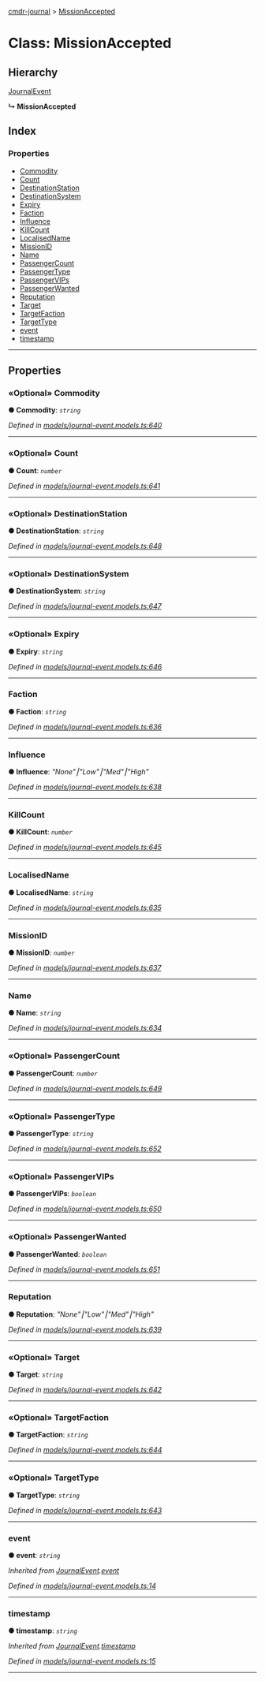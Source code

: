 [cmdr-journal](../README.md) > [MissionAccepted](../classes/missionaccepted.md)



# Class: MissionAccepted

## Hierarchy


 [JournalEvent](journalevent.md)

**↳ MissionAccepted**







## Index

### Properties

* [Commodity](missionaccepted.md#commodity)
* [Count](missionaccepted.md#count)
* [DestinationStation](missionaccepted.md#destinationstation)
* [DestinationSystem](missionaccepted.md#destinationsystem)
* [Expiry](missionaccepted.md#expiry)
* [Faction](missionaccepted.md#faction)
* [Influence](missionaccepted.md#influence)
* [KillCount](missionaccepted.md#killcount)
* [LocalisedName](missionaccepted.md#localisedname)
* [MissionID](missionaccepted.md#missionid)
* [Name](missionaccepted.md#name)
* [PassengerCount](missionaccepted.md#passengercount)
* [PassengerType](missionaccepted.md#passengertype)
* [PassengerVIPs](missionaccepted.md#passengervips)
* [PassengerWanted](missionaccepted.md#passengerwanted)
* [Reputation](missionaccepted.md#reputation)
* [Target](missionaccepted.md#target)
* [TargetFaction](missionaccepted.md#targetfaction)
* [TargetType](missionaccepted.md#targettype)
* [event](missionaccepted.md#event)
* [timestamp](missionaccepted.md#timestamp)



---
## Properties
<a id="commodity"></a>

### «Optional» Commodity

**●  Commodity**:  *`string`* 

*Defined in [models/journal-event.models.ts:640](https://github.com/chrisbruford/cmdr-journal/blob/5b08b7d/src/models/journal-event.models.ts#L640)*





___

<a id="count"></a>

### «Optional» Count

**●  Count**:  *`number`* 

*Defined in [models/journal-event.models.ts:641](https://github.com/chrisbruford/cmdr-journal/blob/5b08b7d/src/models/journal-event.models.ts#L641)*





___

<a id="destinationstation"></a>

### «Optional» DestinationStation

**●  DestinationStation**:  *`string`* 

*Defined in [models/journal-event.models.ts:648](https://github.com/chrisbruford/cmdr-journal/blob/5b08b7d/src/models/journal-event.models.ts#L648)*





___

<a id="destinationsystem"></a>

### «Optional» DestinationSystem

**●  DestinationSystem**:  *`string`* 

*Defined in [models/journal-event.models.ts:647](https://github.com/chrisbruford/cmdr-journal/blob/5b08b7d/src/models/journal-event.models.ts#L647)*





___

<a id="expiry"></a>

### «Optional» Expiry

**●  Expiry**:  *`string`* 

*Defined in [models/journal-event.models.ts:646](https://github.com/chrisbruford/cmdr-journal/blob/5b08b7d/src/models/journal-event.models.ts#L646)*





___

<a id="faction"></a>

###  Faction

**●  Faction**:  *`string`* 

*Defined in [models/journal-event.models.ts:636](https://github.com/chrisbruford/cmdr-journal/blob/5b08b7d/src/models/journal-event.models.ts#L636)*





___

<a id="influence"></a>

###  Influence

**●  Influence**:  *"None"⎮"Low"⎮"Med"⎮"High"* 

*Defined in [models/journal-event.models.ts:638](https://github.com/chrisbruford/cmdr-journal/blob/5b08b7d/src/models/journal-event.models.ts#L638)*





___

<a id="killcount"></a>

###  KillCount

**●  KillCount**:  *`number`* 

*Defined in [models/journal-event.models.ts:645](https://github.com/chrisbruford/cmdr-journal/blob/5b08b7d/src/models/journal-event.models.ts#L645)*





___

<a id="localisedname"></a>

###  LocalisedName

**●  LocalisedName**:  *`string`* 

*Defined in [models/journal-event.models.ts:635](https://github.com/chrisbruford/cmdr-journal/blob/5b08b7d/src/models/journal-event.models.ts#L635)*





___

<a id="missionid"></a>

###  MissionID

**●  MissionID**:  *`number`* 

*Defined in [models/journal-event.models.ts:637](https://github.com/chrisbruford/cmdr-journal/blob/5b08b7d/src/models/journal-event.models.ts#L637)*





___

<a id="name"></a>

###  Name

**●  Name**:  *`string`* 

*Defined in [models/journal-event.models.ts:634](https://github.com/chrisbruford/cmdr-journal/blob/5b08b7d/src/models/journal-event.models.ts#L634)*





___

<a id="passengercount"></a>

### «Optional» PassengerCount

**●  PassengerCount**:  *`number`* 

*Defined in [models/journal-event.models.ts:649](https://github.com/chrisbruford/cmdr-journal/blob/5b08b7d/src/models/journal-event.models.ts#L649)*





___

<a id="passengertype"></a>

### «Optional» PassengerType

**●  PassengerType**:  *`string`* 

*Defined in [models/journal-event.models.ts:652](https://github.com/chrisbruford/cmdr-journal/blob/5b08b7d/src/models/journal-event.models.ts#L652)*





___

<a id="passengervips"></a>

### «Optional» PassengerVIPs

**●  PassengerVIPs**:  *`boolean`* 

*Defined in [models/journal-event.models.ts:650](https://github.com/chrisbruford/cmdr-journal/blob/5b08b7d/src/models/journal-event.models.ts#L650)*





___

<a id="passengerwanted"></a>

### «Optional» PassengerWanted

**●  PassengerWanted**:  *`boolean`* 

*Defined in [models/journal-event.models.ts:651](https://github.com/chrisbruford/cmdr-journal/blob/5b08b7d/src/models/journal-event.models.ts#L651)*





___

<a id="reputation"></a>

###  Reputation

**●  Reputation**:  *"None"⎮"Low"⎮"Med"⎮"High"* 

*Defined in [models/journal-event.models.ts:639](https://github.com/chrisbruford/cmdr-journal/blob/5b08b7d/src/models/journal-event.models.ts#L639)*





___

<a id="target"></a>

### «Optional» Target

**●  Target**:  *`string`* 

*Defined in [models/journal-event.models.ts:642](https://github.com/chrisbruford/cmdr-journal/blob/5b08b7d/src/models/journal-event.models.ts#L642)*





___

<a id="targetfaction"></a>

### «Optional» TargetFaction

**●  TargetFaction**:  *`string`* 

*Defined in [models/journal-event.models.ts:644](https://github.com/chrisbruford/cmdr-journal/blob/5b08b7d/src/models/journal-event.models.ts#L644)*





___

<a id="targettype"></a>

### «Optional» TargetType

**●  TargetType**:  *`string`* 

*Defined in [models/journal-event.models.ts:643](https://github.com/chrisbruford/cmdr-journal/blob/5b08b7d/src/models/journal-event.models.ts#L643)*





___

<a id="event"></a>

###  event

**●  event**:  *`string`* 

*Inherited from [JournalEvent](journalevent.md).[event](journalevent.md#event)*

*Defined in [models/journal-event.models.ts:14](https://github.com/chrisbruford/cmdr-journal/blob/5b08b7d/src/models/journal-event.models.ts#L14)*





___

<a id="timestamp"></a>

###  timestamp

**●  timestamp**:  *`string`* 

*Inherited from [JournalEvent](journalevent.md).[timestamp](journalevent.md#timestamp)*

*Defined in [models/journal-event.models.ts:15](https://github.com/chrisbruford/cmdr-journal/blob/5b08b7d/src/models/journal-event.models.ts#L15)*





___


